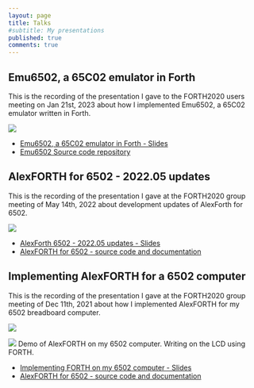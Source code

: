 ```yaml
---
layout: page
title: Talks
#subtitle: My presentations
published: true
comments: true
---
```


## Emu6502, a 65C02 emulator in Forth

This is the recording of the presentation I gave to the FORTH2020 users meeting on Jan 21st, 2023 about how I implemented Emu6502, a 65C02 emulator written in Forth.

[![](../assets/img/forth/Emu6502_Forth2020-31_recording_cover.png)](https://youtu.be/LUlam9L7BZo?t=100s)

* [Emu6502, a 65C02 emulator in Forth - Slides](../assets/slides/Emu6502_2023.01.pdf)
* [Emu6502 Source code repository](https://github.com/adumont/emu6502)

## AlexFORTH for 6502 - 2022.05 updates

This is the recording of the presentation I gave at the FORTH2020 group meeting of May 14th, 2022 about development updates of AlexForth for 6502.

[![](../assets/img/forth/AlexForth6502-2022.05updates-Cover.png)](https://www.youtube.com/watch?v=jJ7XDzRJuVk&t=6465s)

* [AlexForth 6502 - 2022.05 updates - Slides](https://github.com/adumont/hb6502/raw/main/forth/presentation/AlexForth%206502%20-%202022.05%20updates.pdf)
* [AlexFORTH for 6502 - source code and documentation](https://github.com/adumont/hb6502/tree/main/forth#homebrew-6502-sbc---forth)

## Implementing AlexFORTH for a 6502 computer

This is the recording of the presentation I gave at the FORTH2020 group meeting of Dec 11th, 2021 about how I implemented AlexFORTH for my 6502 breadboard computer.

[![](../assets/img/forth/Implementing_FORTH_6502-Cover.png)](https://www.youtube.com/watch?v=FgLP8r7Zq_s)

[![](../assets/img/forth/AlexForth_LCDdemo.png)](https://www.youtube.com/watch?v=FgLP8r7Zq_s)
Demo of AlexFORTH on my 6502 computer. Writing on the LCD using FORTH.

* [Implementing FORTH on my 6502 computer - Slides](https://github.com/adumont/hb6502/raw/main/forth/presentation/Implementing%20FORTH%20on%20my%206502%20computer.pdf)
* [AlexFORTH for 6502 - source code and documentation](https://github.com/adumont/hb6502/tree/main/forth#homebrew-6502-sbc---forth)
